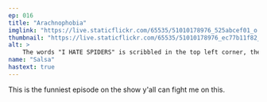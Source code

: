 ```yaml
---
ep: 016
title: "Arachnophobia"
imglink: "https://live.staticflickr.com/65535/51010178976_525abcef01_o.jpg"
thumbnail: "https://live.staticflickr.com/65535/51010178976_ec77b11f82_q.jpg"
alt: >
    The words "I HATE SPIDERS" is scribbled in the top left corner, the word "HATE" underlined multiple times. Underneath this text is a spider squashed under a mug
name: "Salsa"
hastext: true
---
```

This is the funniest episode on the show y'all can fight me on this.